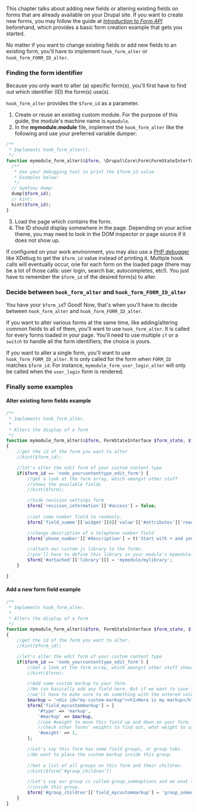 This chapter talks about adding new fields or altering existing fields on forms that are already available on your Drupal site. If you want to create new forms, you may follow the guide at _[Introduction to Form API](/docs/8/api/form-api/introduction-to-form-api)_ beforehand, which provides a basic form creation example that gets you started.

No matter if you want to change existing fields or add new fields to an existing form, you'll have to implement `hook_form_alter` or `hook_form_FORM_ID_alter`.

### Finding the form identifier

Because you only want to alter (a) specific form(s), you'll first have to find out which identifier (ID) the form(s) use(s).

`hook_form_alter` provides the `$form_id` as a parameter.

1. Create or reuse an existing custom module. For the purpose of this guide, the module's machine name is `mymodule`.
2. In the **mymodule.module** file, implement the `hook_form_alter` like the following and use your preferred variable dumper:  
```php  
/**  
 * Implements hook_form_alter().  
 */  
function mymodule_form_alter(&$form, \Drupal\Core\Form\FormStateInterface $form_state, $form_id) {  
  /**  
   * Use your debugging tool to print the $form_id value.  
   * Examples below:  
   */  
  // Symfony dump:  
  dump($form_id);  
  // kint:  
  kint($form_id);  
}  
```
3. Load the page which contains the form.
4. The ID should display somewhere in the page. Depending on your active theme, you may need to look in the DOM inspector or page source if it does not show up.

If configured on your work environment, you may also use a [PHP debugger](/docs/develop/development-tools/xdebug-debugger) like XDebug to get the `$form_id` value instead of printing it. Multiple hook calls will eventually occur, one for each form on the loaded page (there may be a lot of those calls: user login, search bar, autocompletes, etc!). You just have to remember the `$form_id` of the desired form(s) to alter.

### Decide between `hook_form_alter` and `hook_form_FORM_ID_alter`

You have your `$form_id`? Good! Now, that's when you'll have to decide between `hook_form_alter` and `hook_form_FORM_ID_alter`.

If you want to alter various forms at the same time, like adding/altering common fields to all of them, you'll want to use `hook_form_alter`. It is called for every forms loaded in your page. You'll need to use multiple `if` or a `switch` to handle all the form identifiers; the choice is yours.

If you want to alter a single form, you'll want to use `hook_form_FORM_ID_alter`. It is only called for the form when `FORM_ID` matches `$form_id`. For instance, `mymodule_form_user_login_alter` will only be called when the `user_login` form is rendered.

### Finally some examples

#### Alter existing form fields example

```php
/**
 * Implements hook_form_alter.
 *
 * Alters the display of a form
 */
function mymodule_form_alter(&$form, FormStateInterface $form_state, $form_id)
{
    //get the id of the form you want to alter
    //kint($form_id);

    //let's alter the edit form of your custom content type
    if($form_id == 'node_yourcontenttype_edit_form') {
        //get a look at the form array, which amongst other stuff
        //shows the available fields
        //kint($form);

        //hide revision settings form
        $form['revision_information']['#access'] = false;
        
        //set some number field to readonly.
	    $form['field_summe']['widget'][0]['value']['#attributes']['readonly'] = true;

        //change description of a telephone number field
        $form['phone_number']['#description'] = t('Start with + and your country code.');

        //attach our custom js library to the forms.
        //you'll have to define this library in your module's mymodule.libraries.yml
        $form['#attached']['library'][] = 'mymodule/mylibrary';                
    }

}
```

#### Add a new form field example

```php
/**
 * Implements hook_form_alter.
 *
 * Alters the display of a form
 */
function mymodule_form_alter(&$form, FormStateInterface $form_state, $form_id)
{
    //get the id of the form you want to alter.
    //kint($form_id);

    //let's alter the edit form of your custom content type
    if($form_id == 'node_yourcontenttype_edit_form') {
        //Get a look at the form array, which amongst other stuff shows the available fields
        //kint($form);

        //Add some custom markup to your form.
        //We can basically add any field here. But if we want to save it's value
        //we'll have to make sure to do something with the entered value in our form submit handler.
        $markup = '<div id="my-custom-markup"><h1>Here is my markup</h1></div>';
        $form['field_mycustommarkup'] = [
            '#type' => 'markup',
            '#markup' => $markup,
            //use #weight to move this field up and down on your form.
            //check other forms' weights to find out, what weight to use.
            '#weight' => 1,            
        ];

        //Let's say this form has some field groups, or group tabs.
        //We want to place the custom markup inside this group.
        
        //Get a list of all groups on this form and their children.
        //kint($form['#group_children'])

        //Let's say our group is called group_someoptions and we wnat to place the custom markup
        //inside this group.
        $form['#group_children']['field_mycustommarkup'] = 'group_someoptions';
    }
}
```